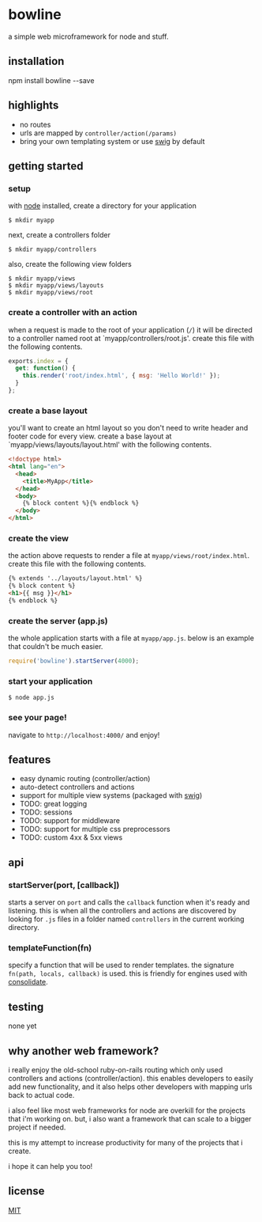 bowline
=======

a simple web microframework for node and stuff.


## installation

  npm install bowline --save


## highlights

  * no routes
  * urls are mapped by `controller/action(/params)`
  * bring your own templating system or use [swig](http://paularmstrong.github.io/swig/) by default


## getting started

### setup

with [node](http://nodejs.org/) installed, create a directory for your application

```shell
$ mkdir myapp
```

next, create a controllers folder

```shell
$ mkdir myapp/controllers
```

also, create the following view folders

```shell
$ mkdir myapp/views
$ mkdir myapp/views/layouts
$ mkdir myapp/views/root
```

### create a controller with an action

  when a request is made to the root of your application (`/`) it will be directed to a controller
  named root at `myapp/controllers/root.js'. create this file with the following contents.

  ```js
  exports.index = {
    get: function() {
      this.render('root/index.html', { msg: 'Hello World!' });
    }
  };
  ```

### create a base layout

  you'll want to create an html layout so you don't need to write header and footer code for every view.
  create a base layout at `myapp/views/layouts/layout.html' with the following contents.

  ```html
  <!doctype html>
  <html lang="en">
    <head>
      <title>MyApp</title>
    </head>
    <body>
      {% block content %}{% endblock %}
    </body>
  </html>
  ```

### create the view

  the action above requests to render a file at `myapp/views/root/index.html`. 
  create this file with the following contents.

  ```html
  {% extends '../layouts/layout.html' %}
  {% block content %}
  <h1>{{ msg }}</h1>
  {% endblock %}
  ``` 

### create the server (app.js)

  the whole application starts with a file at `myapp/app.js`. 
  below is an example that couldn't be much easier.

  ```js
  require('bowline').startServer(4000);
  ```

### start your application

  ```shell
  $ node app.js
  ```

### see your page!

  navigate to `http://localhost:4000/` and enjoy!

## features

  * easy dynamic routing (controller/action)
  * auto-detect controllers and actions
  * support for multiple view systems (packaged with [swig](http://paularmstrong.github.io/swig/))
  * TODO: great logging
  * TODO: sessions
  * TODO: support for middleware
  * TODO: support for multiple css preprocessors
  * TODO: custom 4xx & 5xx views

##  api

### startServer(port, [callback])

  starts a server on `port` and calls the `callback` function when it's ready and listening.
  this is when all the controllers and actions are discovered by looking for `.js` files in a folder named
  `controllers` in the current working directory.

### templateFunction(fn)

  specify a function that will be used to render templates. the signature `fn(path, locals, callback)` is used.
  this is friendly for engines used with [consolidate](https://github.com/visionmedia/consolidate.js/).

## testing

  none yet

## why another web framework?

  i really enjoy the old-school ruby-on-rails routing which only used controllers and actions (controller/action).
  this enables developers to easily add new functionality, and it also helps other developers with mapping urls back to actual code.

  i also feel like most web frameworks for node are overkill for the projects that i'm working on. but, i also want a framework
  that can scale to a bigger project if needed.

  this is my attempt to increase productivity for many of the projects that i create.

  i hope it can help you too!

## license

  [MIT](LICENSE)